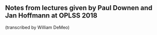 ## Notes from lectures given by Paul Downen and Jan Hoffmann at OPLSS 2018

(transcribed by William DeMeo)
